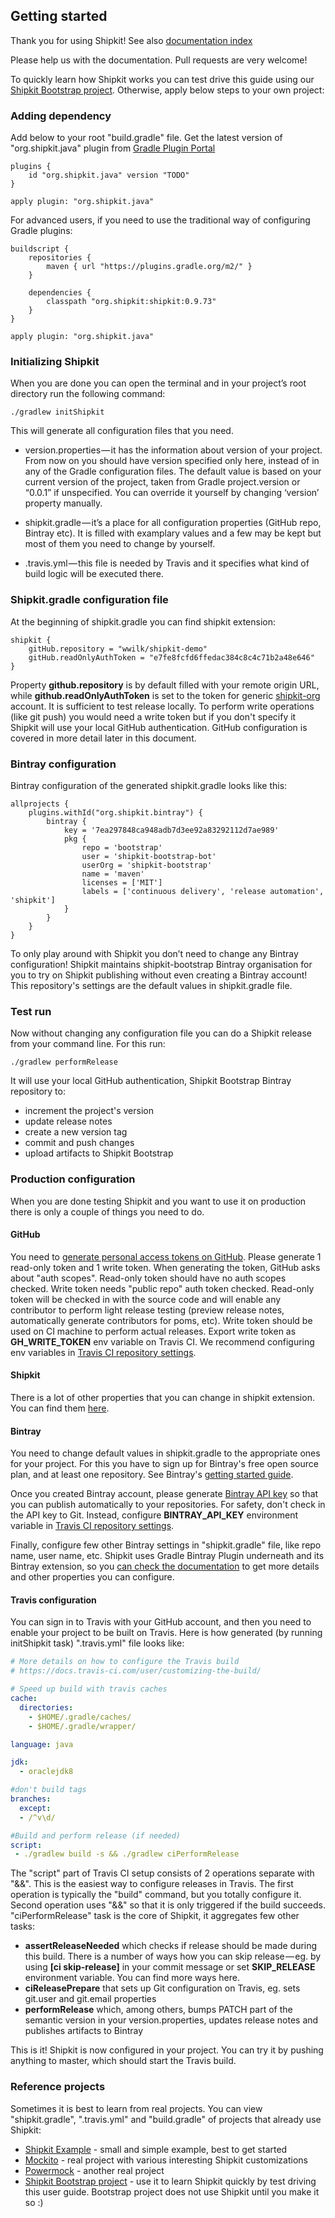 ## Getting started

Thank you for using Shipkit!
See also [documentation index](/README.md#documentation)

Please help us with the documentation.
Pull requests are very welcome!

To quickly learn how Shipkit works you can test drive this guide using our [Shipkit Bootstrap project](https://github.com/mockito/shipkit-bootstrap).
Otherwise, apply below steps to your own project:

### Adding dependency

Add below to your root "build.gradle" file.
Get the latest version of "org.shipkit.java" plugin from [Gradle Plugin Portal](https://plugins.gradle.org/plugin/org.shipkit.java)

```Gradle
plugins {
    id "org.shipkit.java" version "TODO"
}

apply plugin: "org.shipkit.java"
```

For advanced users, if you need to use the traditional way of configuring Gradle plugins:

```Gradle
buildscript {
    repositories {
        maven { url "https://plugins.gradle.org/m2/" }
    }

    dependencies {
        classpath "org.shipkit:shipkit:0.9.73"
    }
}

apply plugin: "org.shipkit.java"
```

### Initializing Shipkit

When you are done you can open the terminal and in your project’s root directory run the following command:

    ./gradlew initShipkit

This will generate all configuration files that you need.

* version.properties — it has the information about version of your project.
From now on you should have version specified only here, instead of in any of the Gradle configuration files.
The default value is based on your current version of the project, taken from Gradle project.version or “0.0.1” if unspecified.
You can override it yourself by changing ‘version’ property manually.

* shipkit.gradle — it’s a place for all configuration properties (GitHub repo, Bintray etc).
It is filled with examplary values and a few may be kept but most of them you need to change by yourself.

* .travis.yml — this file is needed by Travis and it specifies what kind of build logic will be executed there.

### Shipkit.gradle configuration file

At the beginning of shipkit.gradle you can find shipkit extension:

```Gradle
shipkit {
    gitHub.repository = "wwilk/shipkit-demo"
    gitHub.readOnlyAuthToken = "e7fe8fcfd6ffedac384c8c4c71b2a48e646"
}
```

Property **github.repository** is by default filled with your remote origin URL, while **github.readOnlyAuthToken** is set to the token for generic [shipkit-org](https://github.com/shipkit-org) account.
It is sufficient to test release locally.
To perform write operations (like git push) you would need a write token but if you don't specify it Shipkit will use your local GitHub authentication.
GitHub configuration is covered in more detail later in this document.

### Bintray configuration

Bintray configuration of the generated shipkit.gradle looks like this:

```Gradle
allprojects {
    plugins.withId("org.shipkit.bintray") {
        bintray {
            key = '7ea297848ca948adb7d3ee92a83292112d7ae989'
            pkg {
                repo = 'bootstrap'
                user = 'shipkit-bootstrap-bot'
                userOrg = 'shipkit-bootstrap'
                name = 'maven'
                licenses = ['MIT']
                labels = ['continuous delivery', 'release automation', 'shipkit']
            }
        }
    }
}
```

To only play around with Shipkit you don’t need to change any Bintray configuration!
Shipkit maintains shipkit-bootstrap Bintray organisation for you to try on Shipkit publishing without even creating a Bintray account!
This repository's settings are the default values in shipkit.gradle file.

### Test run

Now without changing any configuration file you can do a Shipkit release from your command line. For this run:

    ./gradlew performRelease

It will use your local GitHub authentication, Shipkit Bootstrap Bintray repository to:

- increment the project's version
- update release notes
- create a new version tag
- commit and push changes
- upload artifacts to Shipkit Bootstrap

### Production configuration

When you are done testing Shipkit and you want to use it on production there is only a couple of things you need to do.

#### GitHub

You need to [generate personal access tokens on GitHub](https://help.github.com/articles/creating-a-personal-access-token-for-the-command-line/).
Please generate 1 read-only token and 1 write token.
When generating the token, GitHub asks about "auth scopes".
Read-only token should have no auth scopes checked.
Write token needs "public repo" auth token checked.
Read-only token will be checked in with the source code and will enable any contributor to perform light release testing (preview release notes, automatically generate contributors for poms, etc).
Write token should be used on CI machine to perform actual releases.
Export write token as **GH_WRITE_TOKEN** env variable on Travis CI.
We recommend configuring env variables in [Travis CI repository settings](https://docs.travis-ci.com/user/environment-variables/#Defining-Variables-in-Repository-Settings).

#### Shipkit

There is a lot of other properties that you can change in shipkit extension.
You can find them [here](https://github.com/mockito/shipkit/blob/master/subprojects/shipkit/src/main/groovy/org/shipkit/gradle/configuration/ShipkitConfiguration.java).

#### Bintray

You need to change default values in shipkit.gradle to the appropriate ones for your project.
For this you have to sign up for Bintray's free open source plan, and at least one repository.
See Bintray's [getting started guide](https://bintray.com/docs/usermanual/starting/starting_gettingstarted.html).

Once you created Bintray account, please generate [Bintray API key](https://bintray.com/docs/usermanual/interacting/interacting_interacting.html#anchorAPIKEY) so that you can publish automatically to your repositories.
For safety, don't check in the API key to Git.
Instead, configure **BINTRAY_API_KEY** environment variable in [Travis CI repository settings](https://docs.travis-ci.com/user/environment-variables/#Defining-Variables-in-Repository-Settings).

Finally, configure few other Bintray settings in "shipkit.gradle" file, like repo name, user name, etc.
Shipkit uses Gradle Bintray Plugin underneath and its Bintray extension, so you [can check the documentation](https://github.com/bintray/gradle-bintray-plugin) to get more details and other properties you can configure.

#### Travis configuration

You can sign in to Travis with your GitHub account, and then you need to enable your project to be built on Travis.
Here is how generated (by running initShipkit task) ".travis.yml" file looks like:

```yml
# More details on how to configure the Travis build
# https://docs.travis-ci.com/user/customizing-the-build/

# Speed up build with travis caches
cache:
  directories:
    - $HOME/.gradle/caches/
    - $HOME/.gradle/wrapper/

language: java

jdk:
  - oraclejdk8

#don't build tags
branches:
  except:
  - /^v\d/

#Build and perform release (if needed)
script:
 - ./gradlew build -s && ./gradlew ciPerformRelease
```

The "script" part of Travis CI setup consists of 2 operations separate with "&&". This is the easiest way to configure releases in Travis. The first operation is typically the "build" command, but you totally configure it. Second operation uses "&&" so that it is only triggered if the build succeeds. "ciPerformRelease" task is the core of Shipkit, it aggregates few other tasks:

- **assertReleaseNeeded** which checks if release should be made during this build.
There is a number of ways how you can skip release — eg. by using **[ci skip-release]** in your commit message or set **SKIP_RELEASE** environment variable.
You can find more ways here.
- **ciReleasePrepare** that sets up Git configuration on Travis, eg. sets git.user and git.email properties
- **performRelease** which, among others, bumps PATCH part of the semantic version in your version.properties, updates release notes and publishes artifacts to Bintray

This is it! Shipkit is now configured in your project.
You can try it by pushing anything to master, which should start the Travis build.

### Reference projects

Sometimes it is best to learn from real projects.
You can view "shipkit.gradle", ".travis.yml" and "build.gradle" of projects that already use Shipkit:

 - [Shipkit Example](https://github.com/mockito/shipkit-example) - small and simple example, best to get started
 - [Mockito](https://github.com/mockito/mockito) - real project with various interesting Shipkit customizations
 - [Powermock](https://github.com/powermock/powermock) - another real project
 - [Shipkit Bootstrap project](https://github.com/mockito/shipkit-bootstrap) - use it to learn Shipkit quickly by test driving this user guide.
 Bootstrap project does not use Shipkit until you make it so :)


